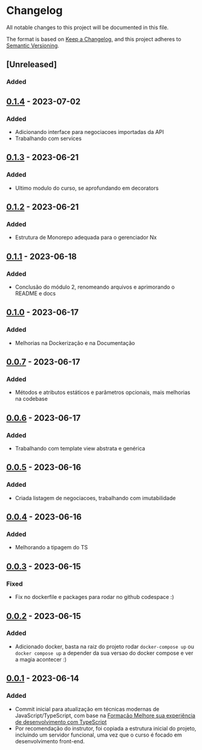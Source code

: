 # Changelog

All notable changes to this project will be documented in this file.

The format is based on [Keep a Changelog](https://keepachangelog.com/en/1.0.0/),
and this project adheres to [Semantic Versioning](https://semver.org/spec/v2.0.0.html).

## [Unreleased]
### Added

## [0.1.4] - 2023-07-02
### Added

- Adicionando interface para negociacoes importadas da API
- Trabalhando com services

## [0.1.3] - 2023-06-21
### Added

- Ultimo modulo do curso, se aprofundando em decorators

## [0.1.2] - 2023-06-21
### Added

- Estrutura de Monorepo adequada para o gerenciador Nx

## [0.1.1] - 2023-06-18
### Added

- Conclusão do módulo 2, renomeando arquivos e aprimorando o README e docs

## [0.1.0] - 2023-06-17
### Added

- Melhorias na Dockerização e na Documentação

## [0.0.7] - 2023-06-17
### Added

- Métodos e atributos estáticos e parâmetros opcionais, mais melhorias na codebase

## [0.0.6] - 2023-06-17
### Added

- Trabalhando com template view abstrata e genérica

## [0.0.5] - 2023-06-16
### Added

- Criada listagem de negociacoes, trabalhando com imutabilidade

## [0.0.4] - 2023-06-16
### Added

- Melhorando a tipagem do TS


## [0.0.3] - 2023-06-15
### Fixed

- Fix no dockerfile e packages para rodar no github codespace :)

## [0.0.2] - 2023-06-15
### Added

- Adicionado docker, basta na raiz do projeto rodar `docker-compose up` ou `docker compose up` a depender da sua versao do docker compose e ver a magia acontecer :)

## [0.0.1] - 2023-06-14
### Added

- Commit inicial para atualização em técnicas modernas de JavaScript/TypeScript, com base na [Formação Melhore sua experiência de desenvolvimento com TypeScript](https://www.alura.com.br/formacao-typescript)
- Por recomendação do instrutor, foi copiada a estrutura inicial do projeto, incluindo um servidor funcional, uma vez que o curso é focado em desenvolvimento front-end.

[0.1.4]: https://github.com/jtonynet/negociacoes-study-ts/compare/v0.1.3...v0.1.4
[0.1.3]: https://github.com/jtonynet/negociacoes-study-ts/compare/v0.1.2...v0.1.3
[0.1.2]: https://github.com/jtonynet/negociacoes-study-ts/compare/v0.1.0...v0.1.2
[0.1.1]: https://github.com/jtonynet/negociacoes-study-ts/compare/v0.1.0...v0.1.1
[0.1.0]: https://github.com/jtonynet/negociacoes-study-ts/compare/v0.0.7...v0.1.0
[0.0.7]: https://github.com/jtonynet/negociacoes-study-ts/compare/v0.0.6...v0.0.7
[0.0.6]: https://github.com/jtonynet/negociacoes-study-ts/compare/v0.0.5...v0.0.6
[0.0.5]: https://github.com/jtonynet/negociacoes-study-ts/compare/v0.0.4...v0.0.5
[0.0.4]: https://github.com/jtonynet/negociacoes-study-ts/compare/v0.0.3...v0.0.4
[0.0.3]: https://github.com/jtonynet/negociacoes-study-ts/compare/v0.0.2...v0.0.3
[0.0.2]: https://github.com/jtonynet/negociacoes-study-ts/compare/v0.0.1...v0.0.2
[0.0.1]: https://github.com/jtonynet/negociacoes-study-ts/releases/tag/v0.0.1
